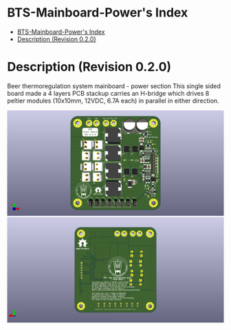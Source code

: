 # BTS-Mainboard-Power's Index

- [BTS-Mainboard-Power's Index](#bts-mainboard-powers-index)
- [Description (Revision 0.2.0)](#description-revision-020)

# Description (Revision 0.2.0)
Beer thermoregulation system mainboard  - power section
This single sided board made a 4 layers PCB stackup carries an H-bridge which drives 8 peltier modules (10x10mm, 12VDC, 6.7A each) in parallel in either direction.

![Board screenshot front](Documentation/Screenshots/BTS-MainBoard-Power-V0.2.0-front.png)
![Board screenshot back](Documentation/Screenshots/BTS-MainBoard-Power-V0.2.0-back.png)
